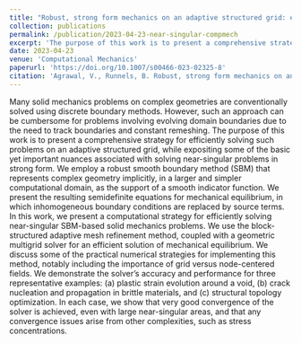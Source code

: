 ```yaml
---
title: "Robust, strong form mechanics on an adaptive structured grid: efficiently solving variable-geometry near-singular problems with diffuse interfaces"
collection: publications
permalink: /publication/2023-04-23-near-singular-compmech
excerpt: 'The purpose of this work is to present a comprehensive strategy for efficiently solving such problems on an adaptive structured grid, while expositing some of the basic yet important nuances associated with solving near-singular problems in strong form.'
date: 2023-04-23
venue: 'Computational Mechanics'
paperurl: 'https://doi.org/10.1007/s00466-023-02325-8'
citation: 'Agrawal, V., Runnels, B. Robust, strong form mechanics on an adaptive structured grid: efficiently solving variable-geometry near-singular problems with diffuse interfaces. <i>Computational Mechanics</i> <b>72</b>, 1009–1027 (2023).'
---
```


Many solid mechanics problems on complex geometries are conventionally solved using discrete boundary methods. However, such an approach can be cumbersome for problems involving evolving domain boundaries due to the need to track boundaries and constant remeshing. The purpose of this work is to present a comprehensive strategy for efficiently solving such problems on an adaptive structured grid, while expositing some of the basic yet important nuances associated with solving near-singular problems in strong form. We employ a robust smooth boundary method (SBM) that represents complex geometry implicitly, in a larger and simpler computational domain, as the support of a smooth indicator function. We present the resulting semidefinite equations for mechanical equilibrium, in which inhomogeneous boundary conditions are replaced by source terms. In this work, we present a computational strategy for efficiently solving near-singular SBM-based solid mechanics problems. We use the block-structured adaptive mesh refinement method, coupled with a geometric multigrid solver for an efficient solution of mechanical equilibrium. We discuss some of the practical numerical strategies for implementing this method, notably including the importance of grid versus node-centered fields. We demonstrate the solver’s accuracy and performance for three representative examples: (a) plastic strain evolution around a void, (b) crack nucleation and propagation in brittle materials, and (c) structural topology optimization. In each case, we show that very good convergence of the solver is achieved, even with large near-singular areas, and that any convergence issues arise from other complexities, such as stress concentrations.
